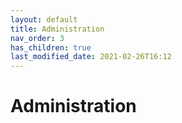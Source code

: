 ```yaml
---
layout: default
title: Administration
nav_order: 3
has_children: true
last_modified_date: 2021-02-26T16:12
---
```


# Administration
